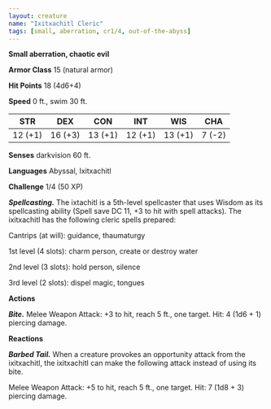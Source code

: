 ```yaml
---
layout: creature
name: "Ixitxachitl Cleric"
tags: [small, aberration, cr1/4, out-of-the-abyss]
---
```


**Small aberration, chaotic evil**

**Armor Class** 15 (natural armor)

**Hit Points** 18 (4d6+4)

**Speed** 0 ft., swim 30 ft.

|   STR   |   DEX   |   CON   |   INT   |   WIS   |   CHA   |
|:-----:|:-----:|:-----:|:-----:|:-----:|:-----:|
| 12 (+1) | 16 (+3) | 13 (+1) | 12 (+1) | 13 (+1) | 7 (-2) |

**Senses** darkvision 60 ft.

**Languages** Abyssal, Ixitxachitl

**Challenge** 1/4 (50 XP)

***Spellcasting.*** The ixtachitl is a 5th-level spellcaster that uses Wisdom as its spellcasting ability (Spell save DC 11, +3 to hit with spell attacks). The ixitxachitl has the following cleric spells prepared:

Cantrips (at will): guidance, thaumaturgy

1st level (4 slots): charm person, create or destroy water

2nd level (3 slots): hold person, silence

3rd level (2 slots): dispel magic, tongues

**Actions**

***Bite.*** Melee Weapon Attack: +3 to hit, reach 5 ft., one target. Hit: 4 (1d6 + 1) piercing damage.

**Reactions**

***Barbed Tail.*** When a creature provokes an opportunity attack from the ixitxachitl, the ixitxachitl can make the following attack instead of using its bite.

Melee Weapon Attack: +5 to hit, reach 5 ft., one target. Hit: 7 (1d8 + 3) piercing damage.

